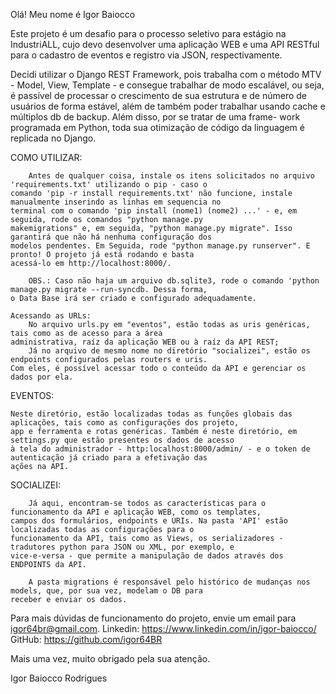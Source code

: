 Olá! Meu nome é Igor Baiocco

Este projeto é um desafio para o processo seletivo para estágio na IndustriALL, cujo devo desenvolver uma aplicação WEB
e uma API RESTful para o cadastro de eventos e registro via JSON, respectivamente. 

Decidi utilizar o Django REST Framework, pois trabalha com o método MTV - Model, View, Template - e consegue trabalhar 
de modo escalável, ou seja, é passível de processar o crescimento de sua estrutura e de número de usuários de forma 
estável, além de também poder trabalhar usando cache e múltiplos db de backup. Além disso, por se tratar de uma frame-
work programada em Python, toda sua otimização de código da linguagem é replicada no Django.

COMO UTILIZAR:
    
    
        Antes de qualquer coisa, instale os itens solicitados no arquivo 'requirements.txt' utilizando o pip - caso o 
    comando 'pip -r install requirements.txt' não funcione, instale manualmente inserindo as linhas em sequencia no 
    terminal com o comando 'pip install (nome1) (nome2) ...' - e, em seguida, rode os comandos "python manage.py 
    makemigrations" e, em seguida, "python manage.py migrate". Isso garantirá que não há nenhuma configuração dos 
    modelos pendentes. Em Seguida, rode "python manage.py runserver". E pronto! O projeto já está rodando e basta 
    acessá-lo em http://localhost:8000/.

        OBS.: Caso não haja um arquivo db.sqlite3, rode o comando 'python manage.py migrate --run-syncdb. Dessa forma, 
    o Data Base irá ser criado e configurado adequadamente.
    
    Acessando as URLs:
        No arquivo urls.py em "eventos", estão todas as uris genéricas, tais como as de acesso para a área 
    administrativa, raíz da aplicação WEB ou à raíz da API REST;
        Já no arquivo de mesmo nome no diretório "socializei", estão os endpoints configurados pelas routers e uris.
    Com eles, é possível acessar todo o conteúdo da API e gerenciar os dados por ela.

EVENTOS:

    Neste diretório, estão localizadas todas as funções globais das aplicações, tais como as configurações dos projeto, 
    app e ferramenta e rotas genéricas. Também é neste diretório, em settings.py que estão presentes os dados de acesso 
    à tela do administrador - http:localhost:8000/admin/ - e o token de autenticação já criado para a efetivação das 
    ações na API.

SOCIALIZEI:

        Já aqui, encontram-se todos as características para o funcionamento da API e aplicação WEB, como os templates, 
    campos dos formulários, endpoints e URIs. Na pasta 'API' estão localizadas todas as configurações para o 
    funcionamento da API, tais como as Views, os serializadores - tradutores python para JSON ou XML, por exemplo, e 
    vice-e-versa - que permite a manipulação de dados através dos ENDPOINTS da API.

        A pasta migrations é responsável pelo histórico de mudanças nos models, que, por sua vez, modelam o DB para 
    receber e enviar os dados.


Para mais dúvidas de funcionamento do projeto, envie um email para igor64br@gmail.com.
Linkedin: https://www.linkedin.com/in/igor-baiocco/
GitHub: https://github.com/igor64BR

Mais uma vez, muito obrigado pela sua atenção.

Igor Baiocco Rodrigues
